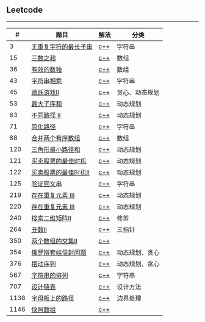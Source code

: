 ## Leetcode

---

|#|题目|解法|分类|
|--|--|--|--|
|3|[无重复字符的最长子串](https://leetcode-cn.com/problems/longest-substring-without-repeating-characters/)|[c++](/code/3.cpp)|字符串
|15|[三数之和](https://leetcode-cn.com/problems/3sum/)|[c++](/code/15.cpp)|数组|
|36|[有效的数独](https://leetcode-cn.com/problems/valid-sudoku/)|[c++](/code/36.cpp)|数组|
|43|[字符串相乘](https://leetcode-cn.com/problems/multiply-strings/)|[c++](/code/43.cpp)|字符串
|45|[跳跃游戏II](https://leetcode-cn.com/problems/jump-game-ii/)|[c++](/code/45.cpp)|贪心、动态规划|
|53|[最大子序和](https://leetcode-cn.com/problems/maximum-subarray/)|[c++](/code/53.cpp)|动态规划|
|63|[不同路径 II](https://leetcode-cn.com/problems/unique-paths-ii/)|[c++](/code/63.cpp)|动态规划|
|71|[简化路径](https://leetcode-cn.com/problems/simplify-path/)|[c++](/code/71.cpp)|字符串|
|88|[合并两个有序数组](https://leetcode-cn.com/problems/merge-sorted-array/)|[c++](/code/88.cpp)|数组|
|120|[三角形最小路径和](https://leetcode-cn.com/problems/triangle/)|[c++](/code/120.cpp)|动态规划|
|121|[买卖股票的最佳时机](https://leetcode-cn.com/problems/best-time-to-buy-and-sell-stock/)|[c++](/code/121.cpp)|动态规划|
|122|[买卖股票的最佳时机II](https://leetcode-cn.com/problems/best-time-to-buy-and-sell-stock-ii/)|[c++](/code/122.cpp)|动态规划|
|125|[验证回文串](https://leetcode-cn.com/problems/valid-palindrome/)|[c++](/code/125.cpp)|字符串|
|219|[存在重复元素 III](https://leetcode-cn.com/problems/contains-duplicate-ii/)|[c++](/code/219.cpp)|动态规划|
|220|[存在重复元素 III](https://leetcode-cn.com/problems/contains-duplicate-iii/)|[c++](/code/220.cpp)|动态规划|
|240|[搜索二维矩阵II](https://leetcode-cn.com/problems/search-a-2d-matrix-ii/)|[c++](/code/240.cpp)|修剪|
|264|[丑数II](https://leetcode-cn.com/problems/ugly-number-ii/)|[c++](/code/264.cpp)|三指针|
|350|[两个数组的交集II](https://leetcode-cn.com/problems/intersection-of-two-arrays-ii)|[c++](/code/350.cpp)||
|354|[俄罗斯套娃信封问题](https://leetcode-cn.com/problems/russian-doll-envelopes/)|[c++](/code/354.cpp)|动态规划、贪心|
|376|[摆动序列](https://leetcode-cn.com/problems/wiggle-subsequence/)|[c++](/code/376.cpp)|动态规划、贪心|
|567|[字符串的排列](https://leetcode-cn.com/problems/permutation-in-string/)|[c++](/code/567.cpp)|字符串
|707|[设计链表](https://leetcode-cn.com/problems/design-linked-list/)|[c++](/code/707.cpp)|设计方法|
|1138|[字母板上的路径](https://leetcode-cn.com/problems/alphabet-board-path/)|[c++](/code/1138.cpp)|边界处理|
|1146|[快照数组](https://leetcode-cn.com/problems/snapshot-array/)|[c++](/code/1146.cpp)|

